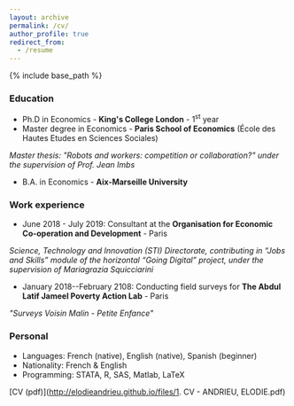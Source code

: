 ```yaml
---
layout: archive
permalink: /cv/
author_profile: true
redirect_from:
  - /resume
---
```


{% include base_path %}

### Education
* Ph.D in Economics - **King's College London** - 1<sup>st</sup> year
* Master degree in Economics - **Paris School of Economics** (École des Hautes Etudes en Sciences Sociales)

*Master thesis: "Robots and workers: competition or collaboration?" under the supervision of Prof. Jean Imbs*
* B.A. in Economics - **Aix-Marseille University**


### Work experience
* June 2018 - July 2019: Consultant at the **Organisation for Economic Co-operation and Development** - Paris

*Science, Technology and Innovation (STI) Directorate, contributing in “Jobs and Skills” module of the horizontal “Going Digital” project, under the supervision of Mariagrazia Squicciarini*

* January 2018--February 2108: Conducting field surveys for **The Abdul Latif Jameel Poverty Action Lab** - Paris

*"Surveys Voisin Malin - Petite Enfance"*

### Personal
* Languages: French (native), English (native), Spanish (beginner)
* Nationality: French & English
* Programming: STATA, R, SAS, Matlab, LaTeX

[CV (pdf)](http://elodieandrieu.github.io/files/1. CV - ANDRIEU, ELODIE.pdf)
